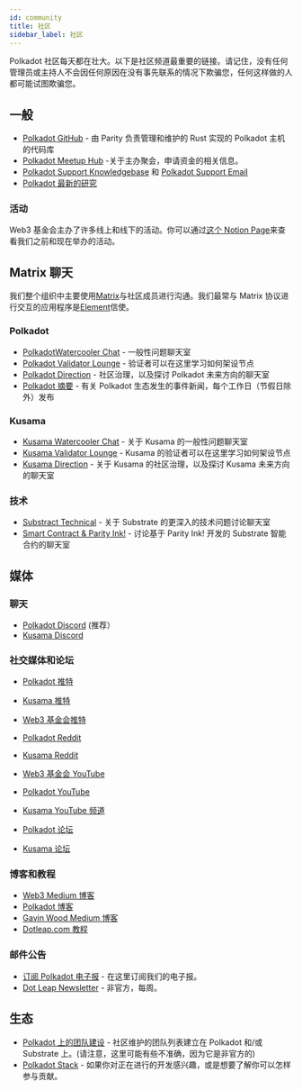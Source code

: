 ```yaml
---
id: community
title: 社区
sidebar_label: 社区
---
```


Polkadot 社区每天都在壮大。以下是社区频道最重要的链接。请记住，没有任何管理员或主持人不会因任何原因在没有事先联系的情况下欺骗您，任何这样做的人都可能试图欺骗您。

## 一般

- [Polkadot GitHub](https://github.com/paritytech/polkadot/) - 由 Parity 负责管理和维护的 Rust 实现的 Polkadot 主机的代码库
- [Polkadot Meetup Hub](https://www.notion.so/web3foundation/Polkadot-Meetup-Hub-4511c156770e4ba9936386d8be5fe5be) -关于主办聚会，申请资金的相关信息。
- [Polkadot Support Knowledgebase](https://support.polkadot.network/support/home) 和 [ Polkadot Support Email](mailto:support@polkadot.network)
- [Polkadot 最新的研究](https://research.web3.foundation/en/latest/polkadot/)

### 活动

Web3 基金会主办了许多线上和线下的活动。你可以通过[这个 Notion Page](https://www.notion.so/Public-Events-Database-fdd2df4c29d04818a5dd403e2b85920d)来查看我们之前和现在举办的活动。

## Matrix 聊天

我们整个组织中主要使用[Matrix](https://matrix.org)与社区成员进行沟通。我们最常与 Matrix 协议进行交互的应用程序是[Element](https://app.element.io)信使。

### Polkadot

- [PolkadotWatercooler Chat](https://app.element.io/#/room/!FdCojkeGzZLSEoiecf:web3.foundation?via=matrix.parity.io&via=matrix.org&via=web3.foundation) - 一般性问题聊天室
- [Polkadot Validator Lounge](https://app.element.io/#/room/#polkadot-validator-lounge:matrix.org) - 验证者可以在这里学习如何架设节点
- [Polkadot Direction](https://app.element.io/#/room/!OwgojQyBzTlUQGGLhq:matrix.parity.io?via=matrix.parity.io&via=matrix.org&via=web3.foundation) - 社区治理，以及探讨 Polkadot 未来方向的聊天室
- [Polkadot 摘要](https://matrix.to/#/!vMpYyTkvjXcevxSdsQ:web3.foundation) - 有关 Polkadot 生态发生的事件新闻，每个工作日（节假日除外）发布

### Kusama

- [Kusama Watercooler Chat](https://app.element.io/#/room/%23kusamawatercooler:polkadot.builders) - 关于 Kusama 的一般性问题聊天室
- [Kusama Validator Lounge](https://app.element.io/#/room/!LhjZccBOqFNYKLdmbb:polkadot.builders?via=matrix.parity.io&via=matrix.org&via=web3.foundation) - Kusama 的验证者可以在这里学习如何架设节点
- [Kusama Direction](https://app.element.io/#/room/!QXMnIJzxlnVrvRzhUA:matrix.parity.io?via=matrix.parity.io&via=matrix.org&via=web3.foundation) - 关于 Kusama 的社区治理，以及探讨 Kusama 未来方向的聊天室

### 技术

- [Substract Technical](https://area51.stackexchange.com/proposals/126136/substrate) - 关于 Substrate 的更深入的技术问题讨论聊天室
- [Smart Contract & Parity Ink!](https://app.element.io/#/room/!tYUCYdSvSYPMjWNDDD:matrix.parity.io?via=matrix.parity.io&via=matrix.org&via=web3.foundation) - 讨论基于 Parity Ink! 开发的 Substrate 智能合约的聊天室

## 媒体

### 聊天

- [Polkadot Discord](https://discord.gg/polkadot) (推荐）
- [Kusama Discord](https://discord.com/invite/9AWjTf8wSk)

### 社交媒体和论坛

- [Polkadot 推特](https://twitter.com/Polkadot)
- [Kusama 推特](https://twitter.com/kusamanetwork)
- [Web3 基金会推特](https://twitter.com/web3foundation)

- [Polkadot Reddit](https://www.reddit.com/r/dot/)
- [Kusama Reddit](https://www.reddit.com/r/Kusama)

- [Web3 基金会 YouTube](https://www.youtube.com/channel/UClnw_bcNg4CAzF772qEtq4g)
- [Polkadot YouTube](https://www.youtube.com/channel/UCB7PbjuZLEba_znc7mEGNgw)
- [Kusama YouTube 频道](http://youtube.com/c/kusamanetwork)

- [Polkadot 论坛](https://forum.polkadot.network)
- [Kusama 论坛](https://forum.kusama.network)

### 博客和教程

- [Web3 Medium 博客](https://medium.com/@web3)
- [Polkadot 博客](https://polkadot.network/blog/)
- [Gavin Wood Medium 博客](https://medium.com/@gavofyork)
- [Dotleap.com 教程](https://dotleap.com)

### 邮件公告

- [订阅 Polkadot 电子报](https://share.hsforms.com/1LL1CBwiASxC5pJUYZAiDVw4752a) - 在这里订阅我们的电子报。
- [Dot Leap Newsletter](https://dotleap.substack.com/) - 非官方，每周。

## 生态

- [Polkadot 上的团队建设](https://polkaproject.com/) - 社区维护的团队列表建立在 Polkadot 和/或 Substrate 上。(请注意，这里可能有些不准确，因为它是非官方的)
- [Polkadot Stack](https://github.com/w3f/General-Grants-Program/blob/master/grants/polkadot_stack.md) - 如果你对正在进行的开发感兴趣，或是想要了解你可以怎样参与贡献。
